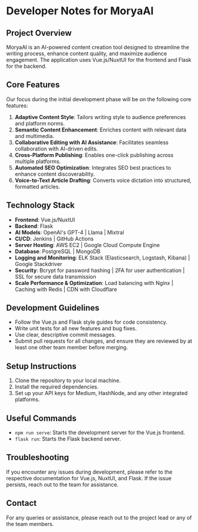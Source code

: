 # Developer Notes for MoryaAI

## Project Overview

MoryaAI is an AI-powered content creation tool designed to streamline the writing process, enhance content quality, and maximize audience engagement. The application uses Vue.js/NuxtUI for the frontend and Flask for the backend.

## Core Features

Our focus during the initial development phase will be on the following core features:

1. **Adaptive Content Style**: Tailors writing style to audience preferences and platform norms.
2. **Semantic Content Enhancement**: Enriches content with relevant data and multimedia.
3. **Collaborative Editing with AI Assistance**: Facilitates seamless collaboration with AI-driven edits.
4. **Cross-Platform Publishing**: Enables one-click publishing across multiple platforms.
5. **Automated SEO Optimization**: Integrates SEO best practices to enhance content discoverability.
6. **Voice-to-Text Article Drafting**: Converts voice dictation into structured, formatted articles.

## Technology Stack

- **Frontend**: Vue.js/NuxtUI
- **Backend**: Flask
- **AI Models**: OpenAI's GPT-4 | Llama | Mixtral
- **CI/CD**: Jenkins | GitHub Actions
- **Server Hosting**: AWS EC2 | Google Cloud Compute Engine
- **Database**: PostgreSQL | MongoDB
- **Logging and Monitoring**: ELK Stack (Elasticsearch, Logstash, Kibana) | Google Stackdriver
- **Security**: Bcrypt for password hashing | 2FA for user authentication | SSL for secure data transmission
- **Scale Performance & Optimization**: Load balancing with Nginx | Caching with Redis | CDN with Cloudflare

## Development Guidelines

- Follow the Vue.js and Flask style guides for code consistency.
- Write unit tests for all new features and bug fixes.
- Use clear, descriptive commit messages.
- Submit pull requests for all changes, and ensure they are reviewed by at least one other team member before merging.

## Setup Instructions

1. Clone the repository to your local machine.
2. Install the required dependencies.
3. Set up your API keys for Medium, HashNode, and any other integrated platforms.

## Useful Commands

- `npm run serve`: Starts the development server for the Vue.js frontend.
- `flask run`: Starts the Flask backend server.

## Troubleshooting

If you encounter any issues during development, please refer to the respective documentation for Vue.js, NuxtUI, and Flask. If the issue persists, reach out to the team for assistance.

## Contact

For any queries or assistance, please reach out to the project lead or any of the team members.
